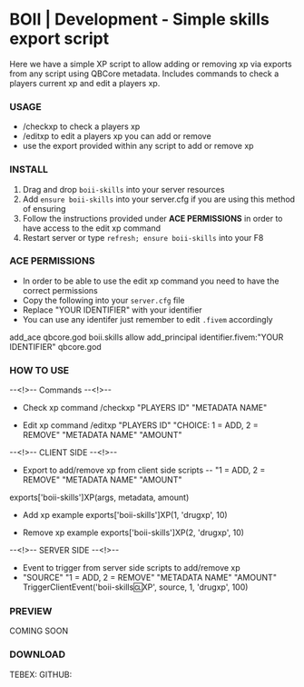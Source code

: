# BOII | Development - Simple skills export script 

Here we have a simple XP script to allow adding or removing xp via exports from any script using QBCore metadata.
Includes commands to check a players current xp and edit a players xp.

### USAGE ###

- /checkxp to check a players xp
- /editxp to edit a players xp you can add or remove
- use the export provided within any script to add or remove xp

### INSTALL ### 

1) Drag and drop `boii-skills` into your server resources
2) Add `ensure boii-skills` into your server.cfg if you are using this method of ensuring
3) Follow the instructions provided under **ACE PERMISSIONS** in order to have access to the edit xp command
3) Restart server or type `refresh; ensure boii-skills` into your F8

### ACE PERMISSIONS ###
- In order to be able to use the edit xp command you need to have the correct permissions
- Copy the following into your `server.cfg` file
- Replace "YOUR IDENTIFIER" with your identifier
- You can use any identifer just remember to edit `.fivem` accordingly

add_ace qbcore.god boii.skills allow
add_principal identifier.fivem:"YOUR IDENTIFIER" qbcore.god

### HOW TO USE ###

--<!>-- Commands --<!>--
- Check xp command
/checkxp "PLAYERS ID" "METADATA NAME"

- Edit xp command
/editxp "PLAYERS ID" "CHOICE: 1 = ADD, 2 = REMOVE" "METADATA NAME" "AMOUNT"

--<!>-- CLIENT SIDE --<!>--
- Export to add/remove xp from client side scripts
-- "1 = ADD, 2 = REMOVE" "METADATA NAME" "AMOUNT"

exports['boii-skills']XP(args, metadata, amount)

- Add xp example
exports['boii-skills']XP(1, 'drugxp', 10)

- Remove xp example
exports['boii-skills']XP(2, 'drugxp', 10)

--<!>-- SERVER SIDE --<!>--
- Event to trigger from server side scripts to add/remove xp
- "SOURCE" "1 = ADD, 2 = REMOVE" "METADATA NAME" "AMOUNT"
TriggerClientEvent('boii-skills:cl:XP', source,  1, 'drugxp', 100)

### PREVIEW ###
COMING SOON

### DOWNLOAD ###
TEBEX: 
GITHUB:
